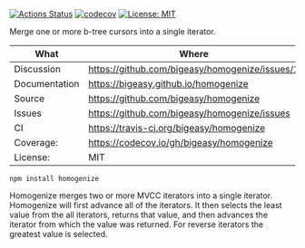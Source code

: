 [![Actions Status](https://github.com/bigeasy/homogenize/workflows/Node%20CI/badge.svg)](https://github.com/bigeasy/homogenize/actions)
[![codecov](https://codecov.io/gh/bigeasy/homogenize/branch/master/graph/badge.svg)](https://codecov.io/gh/bigeasy/homogenize)
[![License: MIT](https://img.shields.io/badge/License-MIT-yellow.svg)](https://opensource.org/licenses/MIT)

Merge one or more b-tree cursors into a single iterator.

| What          | Where                                             |
| --- | --- |
| Discussion    | https://github.com/bigeasy/homogenize/issues/1    |
| Documentation | https://bigeasy.github.io/homogenize              |
| Source        | https://github.com/bigeasy/homogenize             |
| Issues        | https://github.com/bigeasy/homogenize/issues      |
| CI            | https://travis-ci.org/bigeasy/homogenize          |
| Coverage:     | https://codecov.io/gh/bigeasy/homogenize          |
| License:      | MIT                                               |


```
npm install homogenize
```

Homogenize merges two or more MVCC iterators into a single iterator. Homogenize
will first advance all of the iterators. It then selects the least value from
the all iterators, returns that value, and then advances the iterator from which
the value was returned. For reverse iterators the greatest value is selected.
